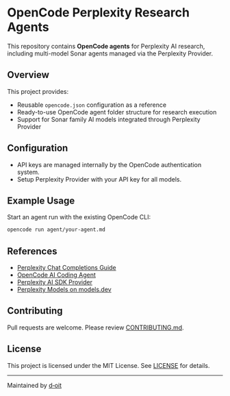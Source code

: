 # OpenCode Perplexity Research Agents

This repository contains **OpenCode agents** for Perplexity AI research, including multi-model Sonar agents managed via the Perplexity Provider.

## Overview

This project provides:
- Reusable `opencode.json` configuration as a reference
- Ready-to-use OpenCode agent folder structure for research execution
- Support for Sonar family AI models integrated through Perplexity Provider

## Configuration

- API keys are managed internally by the OpenCode authentication system.
- Setup Perplexity Provider with your API key for all models.

## Example Usage

Start an agent run with the existing OpenCode CLI:
```bash
opencode run agent/your-agent.md
```

## References

- [Perplexity Chat Completions Guide](https://docs.perplexity.ai/guides/chat-completions-guide)
- [OpenCode AI Coding Agent](https://opencode.ai/)
- [Perplexity AI SDK Provider](https://ai-sdk.dev/providers/ai-sdk-providers/perplexity)
- [Perplexity Models on models.dev](https://models.dev/?search=Perplexity)

## Contributing

Pull requests are welcome. Please review [CONTRIBUTING.md](CONTRIBUTING.md).

## License

This project is licensed under the MIT License. See [LICENSE](LICENSE) for details.

---

Maintained by [d‑oit](https://github.com/d-oit)
